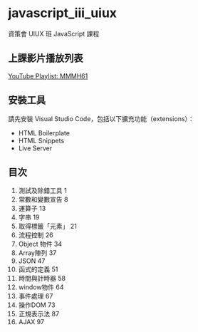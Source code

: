 # javascript_iii_uiux
資策會 UIUX 班 JavaScript 課程

## 上課影片播放列表
[YouTube Playlist: MMMH61](https://www.youtube.com/playlist?list=PLV4FeK54eNbzDZLD50LFpkI3AZ4FJ-j8o "MMMH61")

## 安裝工具
請先安裝 Visual Studio Code，包括以下擴充功能（extensions）：
- HTML Boilerplate
- HTML Snippets
- Live Server

## 目次
1. 測試及除錯工具	1
2. 常數和變數宣告	8
3. 運算子	13
4. 字串	19
5. 取得標籤「元素」	21
6. 流程控制	26
7. Object 物件	34
8. Array陣列	37
9. JSON	47
10. 函式的定義	51
11. 時間與計時器	58
12. window物件	64
13. 事件處理	67
14. 操作DOM	73
15. 正規表示法	87
16. AJAX	97